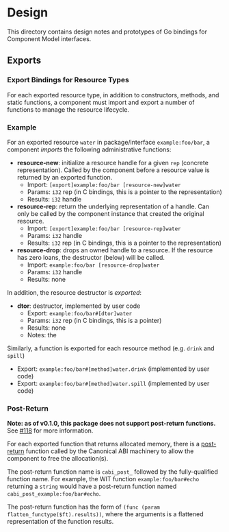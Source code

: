 # Design

This directory contains design notes and prototypes of Go bindings for Component Model interfaces.

## Exports

### Export Bindings for Resource Types

For each exported resource type, in addition to constructors, methods, and static functions, a component must import and export a number of functions to manage the resource lifecycle.

### Example

For an exported resource `water` in package/interface `example:foo/bar`, a component _imports_ the following administrative functions:

- **resource-new**: initialize a resource handle for a given `rep` (concrete representation). Called by the component before a resource value is returned by an exported function.
     - Import: `[export]example:foo/bar [resource-new]water`
     - Params: `i32` rep (in C bindings, this is a pointer to the representation)
     - Results: `i32` handle
- **resource-rep**: return the underlying representation of a handle. Can only be called by the component instance that created the original resource.
     - Import: `[export]example:foo/bar [resource-rep]water`
     - Params: `i32` handle
     - Results: `i32` rep (in C bindings, this is a pointer to the representation)
- **resource-drop**: drops an owned handle to a resource. If the resource has zero loans, the destructor (below) will be called.
     - Import: `example:foo/bar [resource-drop]water`
     - Params: `i32` handle
     - Results: none

In addition, the resource destructor is _exported_:

- **dtor**: destructor, implemented by user code
     - Export: `example:foo/bar#[dtor]water`
     - Params: `i32` rep (in C bindings, this is a pointer)
     - Results: none
     - Notes: the

Similarly, a function is exported for each resource method (e.g. `drink` and `spill`)

- Export: `example:foo/bar#[method]water.drink` (implemented by user code)
- Export: `example:foo/bar#[method]water.spill` (implemented by user code)

### Post-Return

**Note: as of v0.1.0, this package does not support post-return functions.** See [#118](https://github.com/bytecodealliance/wasm-tools-go/issues/118) for more information.

For each exported function that returns allocated memory, there is a [post-return](https://github.com/WebAssembly/component-model/blob/main/design/mvp/CanonicalABI.md#canon-lift) function called by the Canonical ABI machinery to allow the component to free the allocation(s).

The post-return function name is `cabi_post_` followed by the fully-qualified function name. For example, the WIT function `example:foo/bar#echo` returning a `string` would have a post-return function named `cabi_post_example:foo/bar#echo`.

The post-return function has the form of `(func (param flatten_functype($ft).results))`, where the arguments is a flattened representation of the function results.
